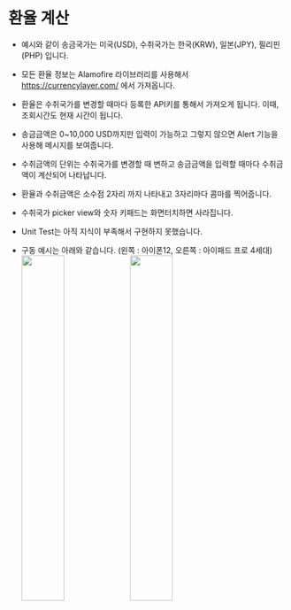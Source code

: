 # 환율 계산

- 예시와 같이 송금국가는 미국(USD), 수취국가는 한국(KRW), 일본(JPY), 필리핀(PHP) 입니다.
- 모든 환율 정보는 Alamofire 라이브러리를 사용해서 https://currencylayer.com/ 에서 가져옵니다.
- 환율은 수취국가를 변경할 때마다 등록한 API키를 통해서 가져오게 됩니다. 이때, 조회시간도 현재 시간이 됩니다.
- 송금금액은 0~10,000 USD까지만 입력이 가능하고 그렇지 않으면 Alert 기능을 사용해 메시지를 보여줍니다.
- 수취금액의 단위는 수취국가를 변경할 때 변하고 송금금액을 입력할 때마다 수취금액이 계산되어 나타납니다.
- 환율과 수취금액은 소수점 2자리 까지 나타내고 3자리마다 콤마를 찍어줍니다.
- 수취국가 picker view와 숫자 키패드는 화면터치하면 사라집니다.
- Unit Test는 아직 지식이 부족해서 구현하지 못했습니다.

- 구동 예시는 아래와 같습니다. (왼쪽 : 아이폰12, 오른쪽 : 아이패드 프로 4세대)
<img src = "https://user-images.githubusercontent.com/41609708/104838925-473dbd80-5901-11eb-925c-fc34eaada755.png" width="40%">  <img src = "https://user-images.githubusercontent.com/41609708/104838520-b82fa600-58fe-11eb-813b-1eb2d45de584.png" width="40%">
